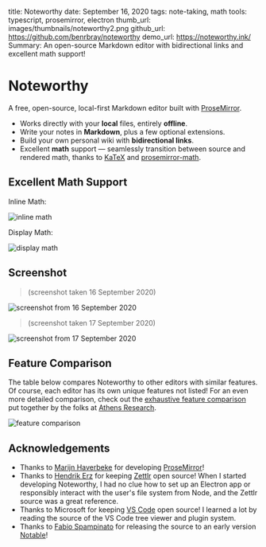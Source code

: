 title:  Noteworthy
date: September 16, 2020
tags: note-taking, math
tools: typescript, prosemirror, electron
thumb_url: images/thumbnails/noteworthy2.png
github_url: https://github.com/benrbray/noteworthy
demo_url: https://noteworthy.ink/
Summary: An open-source Markdown editor with bidirectional links and excellent math support!

# Noteworthy

A free, open-source, local-first Markdown editor built with [ProseMirror](https://prosemirror.net/).

* Works directly with your **local** files, entirely **offline**.
* Write your notes in **Markdown**, plus a few optional extensions.
* Build your own personal wiki with **bidirectional links**.
* Excellent **math** support — seamlessly transition between source and rendered math, thanks to [KaTeX](https://katex.org/) and [prosemirror-math](https://github.com/benrbray/prosemirror-math).

## Excellent Math Support

Inline Math:

![inline math](/images/prosemirror-math/prosemirror-math_inline.gif)

Display Math:

![display math](/images/prosemirror-math/prosemirror-math_display.gif)

## Screenshot

> (screenshot taken 16 September 2020)

![screenshot from 16 September 2020](/images/noteworthy/noteworthy_16sept2020.png)

> (screenshot taken 17 September 2020)

![screenshot from 17 September 2020](/images/noteworthy/noteworthy_17sept2020.png)

## Feature Comparison

The table below compares Noteworthy to other editors with similar features.  Of course, each editor has its own unique features not listed!  For an even more detailed comparison, check out the [exhaustive feature comparison](https://www.notion.so/db13644f08144495ad9877f217a161a1?v=ff6777802811416ba08dc114e0b11837) put together by the folks at [Athens Research](https://github.com/athensresearch/athens).

![feature comparison](/images/noteworthy/noteworthy-comparison_16sept2020.png)


## Acknowledgements

* Thanks to [Marijn Haverbeke](https://marijnhaverbeke.nl/) for developing [ProseMirror](https://prosemirror.net/)!
* Thanks to [Hendrik Erz](https://github.com/nathanlesage) for keeping [Zettlr](https://github.com/Zettlr/Zettlr) open source!  When I started developing Noteworthy, I had no clue how to set up an Electron app or responsibly interact with the user's file system from Node, and the Zettlr source was a great reference.
* Thanks to Microsoft for keeping [VS Code](https://github.com/Microsoft/vscode) open source!  I learned a lot by reading the source of the VS Code tree viewer and plugin system.
* Thanks to [Fabio Spampinato](https://fabiospampinato.com/) for releasing the source to an early version [Notable](https://github.com/notable/notable)!